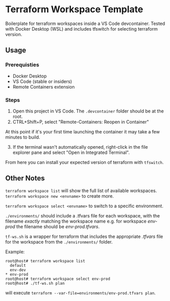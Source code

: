 # Terraform Workspace Template
Boilerplate for terraform workspaces inside a VS Code devcontainer. Tested with Docker Desktop (WSL) and includes tfswitch for selecting terraform version.

## Usage
### Prerequisties
- Docker Desktop
- VS Code (stable or insiders)
- Remote Containers extension

### Steps
1. Open this project in VS Code. The `.devcontainer` folder should be at the root.
2. CTRL+Shift+P, select "Remote-Containers: Reopen in Container"

At this point if it's your first time launching the container it may take a few minutes to build.

3. If the terminal wasn't automatically opened, right-click in the file explorer pane and select "Open in Integrated Terminal". 

From here you can install your expected version of terraform with `tfswitch`.

## Other Notes
`terraform workspace list` will show the full list of available workspaces. `terraform workspace new <envname>` to create more.

`terraform workspace select <envname>` to switch to a specific environment.

`./environments/` should include a .tfvars file for each workspace, with the filename *exactly* matching the workspace name e.g. for workspace *env-prod* the filename should be *env-prod.tfvars*.

`tf-ws.sh` is a wrapper for terraform that includes the appropriate *.tfvars* file for the workspace from the `./environments/` folder.

Example: 
```
root@host# terraform workspace list
  default
  env-dev
* env-prod
root@host# terraform workspace select env-prod
root@host# ./tf-ws.sh plan
```
will execute `terraform --var-file=environments/env-prod.tfvars plan`.


